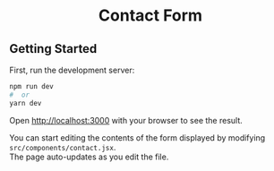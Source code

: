 <div align="center">
  <h1 align="center">Contact Form</h1>
</div>


## Getting Started

First, run the development server:

```bash
npm run dev
#  or
yarn dev
```

Open [http://localhost:3000](http://localhost:3000) with your browser to see the result.

You can start editing the contents of the form displayed by modifying `src/components/contact.jsx`.<br/>
The page auto-updates as you edit the file.
